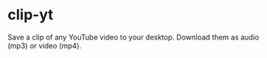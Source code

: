 # clip-yt
Save a clip of any YouTube video to your desktop. Download them as audio (mp3) or video (mp4).
